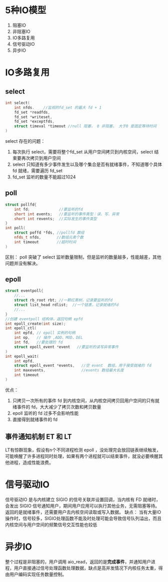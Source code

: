 # 5种IO模型
1. 阻塞IO
2. 非阻塞IO
3. IO多路复用
4. 信号驱动IO
5. 异步IO

# IO多路复用

## select

```cpp
int select(
    int nfds.    //监视的fd_set 的最大 fd + 1
    fd_set *readfds,
    fd_set *writeset,
    fd_set *exceptfds,
    struct timeval *timeout //null 阻塞， 0 非阻塞， 大于0 是固定等待时间
)
```

select 存在的问题： 
1. 每次执行 select，需要将整个fd_set 从用户空间拷贝到内核空间，select 结束要再次拷贝到用户空间
2. select 只知道有多少事件发生以及哪个集合是否有就绪事件，不知道哪个具体 fd 就绪，需要遍历 fd_set
3. fd_set 监听的数量不能超过1024

## poll
```cpp
struct pollfd{
    int fd;             //要监听的fd
    short int events;   //要监听的事件类型：读、写、异常
    short int revents;  //实际发生的事件类型
}
int poll(
    struct poffd *fds, //pollfd 数组
    nfds_t nfds,       //数组元素个数
    int timeout        //超时时间
)

```
区别：
poll 突破了 select 监听数量限制，但是监听的数量越多，性能越差，其他问题并没有解决。

## epoll
```cpp
struct eventpoll{
    //...
    struct rb_root rbt; //一颗红黑树，记录要监听的fd
    struct list_head rdlist;  //一个链表，记录就绪的fd
    //...
}
//创建 eventpoll 结构体，返回句柄 epfd
int epoll_create(int size);
int epoll_ctl(
    int epfd, // epoll 实例的句柄
    int op,   // 操作 ,ADD、MOD、DEL
    int fd,   //要处理的 fd
    struct epoll_event *event   //要监听的读写异常事件
)
int epoll_wait(
    int epfd,
    struct epoll_event *events,   //空 event  数组，用于接受就绪的 fd
    int maxevents,                //events 数组最大长度
    int timeout                   
)
```
优点：
1. 只拷贝一次所有的事件 fd 到内核空间，从内核空间拷贝回用户空间的只有就绪事件的 fd，大大减少了拷贝次数和拷贝数量
2. epoll 监听的 fd 过多不会影响性能
3. 直接得到就绪事件的 fd 

## 事件通知机制 ET 和 LT
LT有惊群现象，假设有n个不同进程检测 epoll ，没处理完会放回链表继续触发，可能唤醒了许多进程同时处理，如果有两个进程就可以结束事件，就没必要唤醒其他进程，造成性能浪费。

# 信号驱动IO
信号驱动IO 是与内核建立 SIGIO 的信号关联并设置回调，当内核有 FD 就绪时，会发出 SIGIO 信号通知用户，期间用户应用可以执行其他业务，无需阻塞等待。返回的是就绪事件，还需要用户去内核空间读取或写入数据。
缺点：
当有大量IO操作时，信号较多，SIGIO处理函数不能及时处理可能会导致信号队列溢出，而且内核空间与用户空间的频繁信号交互性能也较低

# 异步IO
整个过程是非阻塞的，用户调用 aio_read，返回的是**完成事件**，并通知用户进程，用户直接通过信号处理函数处理数据，缺点是高并发情况下内核任务太重，得由用户编码实现任务数量控制。
